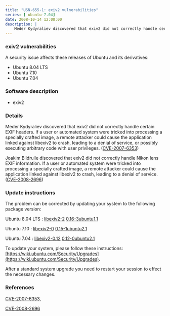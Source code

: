 ```yaml
---
title: "USN-655-1: exiv2 vulnerabilities"
series: [ ubuntu-7.04]
date: 2008-10-14 12:00:00
description: |
    Meder Kydyraliev discovered that exiv2 did not correctly handle certain EXIF headers. If a user or automated system were tricked into processing a specially crafted image, a remote attacker could cause the application linked against libexiv2 to crash, leading to a denial of service, or possibly executing arbitrary code with user privileges. ([CVE-2007-6353](http://people.ubuntu.com/~ubuntu-security/cve/CVE-2007-6353))
--- 
```

 
 


### exiv2 vulnerabilities

A security issue affects these releases of Ubuntu and its derivatives:

* Ubuntu 8.04 LTS
* Ubuntu 7.10
* Ubuntu 7.04

### Software description

* exiv2 

### Details

Meder Kydyraliev discovered that exiv2 did not correctly handle certain EXIF headers. If a user or automated system were tricked into processing a specially crafted image, a remote attacker could cause the application linked against libexiv2 to crash, leading to a denial of service, or possibly executing arbitrary code with user privileges. ([CVE-2007-6353](http://people.ubuntu.com/~ubuntu-security/cve/CVE-2007-6353))

Joakim Bildrulle discovered that exiv2 did not correctly handle Nikon lens EXIF information. If a user or automated system were tricked into processing a specially crafted image, a remote attacker could cause the application linked against libexiv2 to crash, leading to a denial of service. ([CVE-2008-2696](http://people.ubuntu.com/~ubuntu-security/cve/CVE-2008-2696)) 

### Update instructions

The problem can be corrected by updating your system to the following package version:

Ubuntu 8.04 LTS
 : [libexiv2-2](https://launchpad.net/ubuntu/+source/exiv2) <span> [0.16-3ubuntu1.1](https://launchpad.net/ubuntu/+source/exiv2/0.16-3ubuntu1.1) </span> 

Ubuntu 7.10
 : [libexiv2-0](https://launchpad.net/ubuntu/+source/exiv2) <span> [0.15-1ubuntu2.1](https://launchpad.net/ubuntu/+source/exiv2/0.15-1ubuntu2.1) </span> 

Ubuntu 7.04
 : [libexiv2-0.12](https://launchpad.net/ubuntu/+source/exiv2) <span> [0.12-0ubuntu2.1](https://launchpad.net/ubuntu/+source/exiv2/0.12-0ubuntu2.1) </span> 

To update your system, please follow these instructions: [https://wiki.ubuntu.com/Security/Upgrades](https://wiki.ubuntu.com/Security/Upgrades).

After a standard system upgrade you need to restart your session to effect the necessary changes. 

### References

 
 [CVE-2007-6353](http://people.ubuntu.com/~ubuntu-security/cve/CVE-2007-6353), 

 [CVE-2008-2696](http://people.ubuntu.com/~ubuntu-security/cve/CVE-2008-2696)
 

